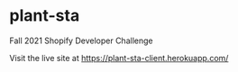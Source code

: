 # plant-sta
Fall 2021 Shopify Developer Challenge

Visit the live site at https://plant-sta-client.herokuapp.com/
